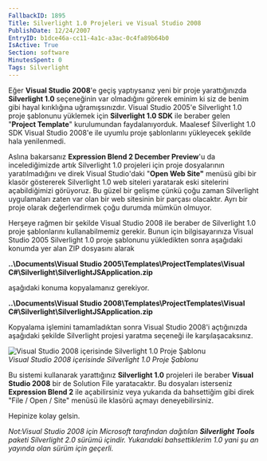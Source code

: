 ```yaml
---
FallbackID: 1895
Title: Silverlight 1.0 Projeleri ve Visual Studio 2008
PublishDate: 12/24/2007
EntryID: b1dce46a-cc11-4a1c-a3ac-0c4fa89b64b0
IsActive: True
Section: software
MinutesSpent: 0
Tags: Silverlight
---
```

Eğer **Visual Studio 2008**'e geçiş yaptıysanız yeni bir proje
yarattığınızda **Silverlight 1.0** seçeneğinin var olmadığını görerek
eminim ki siz de benim gibi hayal kırıklığına uğramışsınızdır. Visual
Studio 2005'e Silverlight 1.0 proje şablonunu yüklemek için
**Silverlight 1.0 SDK** ile beraber gelen "**Project Template**"
kurulumundan faydalanıyorduk. Maalesef Silverlight 1.0 SDK Visual Studio
2008'e ile uyumlu proje şablonlarını yükleyecek şekilde hala
yenilenmedi.

Aslına bakarsanız **Expression Blend 2 December Preview**'u da
incelediğimizde artık Silverlight 1.0 projeleri için proje dosyalarının
yaratılmadığını ve direk Visual Studio'daki "**Open Web Site"** menüsü
gibi bir klasör göstererek Silverlight 1.0 web siteleri yaratarak eski
sitelerini açabildiğimizi görüyoruz. Bu güzel bir gelişme çünkü çoğu
zaman Silverlight uygulamaları zaten var olan bir web sitesinin bir
parçası olacaktır. Ayrı bir proje olarak değerlendirmek çoğu durumda
mümkün olmuyor.

Herşeye rağmen bir şekilde Visual Studio 2008 ile beraber de Silverlight
1.0 proje şablonlarını kullanabilmemiz gerekir. Bunun için
bilgisayarınıza Visual Studio 2005 Silverlight 1.0 proje şablonunu
yükledikten sonra aşağıdaki konumda yer alan ZIP dosyasını alarak

**..\\Documents\\Visual Studio 2005\\Templates\\ProjectTemplates\\Visual
C\#\\Silverlight\\SilverlightJSApplication.zip**

aşağıdaki konuma kopyalamanız gerekiyor.

**..\\Documents\\Visual Studio 2008\\Templates\\ProjectTemplates\\Visual
C\#\\Silverlight\\SilverlightJSApplication.zip**

Kopyalama işlemini tamamladıktan sonra Visual Studio 2008'i açtığınızda
aşağıdaki şekilde Silverlight projesi yaratma seçeneği ile
karşılaşacaksınız.

![Visual Studio 2008 içerisinde Silverlight 1.0 Proje
Şablonu](http://cdn.daron.yondem.com/assets/1895/23122007_1.png)\
*Visual Studio 2008 içerisinde Silverlight 1.0 Proje Şablonu*

Bu sistemi kullanarak yarattığınız **Silverlight 1.0** projeleri ile
beraber **Visual Studio 2008** bir de Solution File yaratacaktır. Bu
dosyaları isterseniz **Expression Blend 2** ile açabilirsiniz veya
yukarıda da bahsettiğim gibi direk "File / Open / Site" menüsü ile
klasörü açmayı deneyebilirsiniz.

Hepinize kolay gelsin.

*Not:Visual Studio 2008 için Microsoft tarafından dağıtılan
**Silverlight Tools** paketi Silverlight 2.0 sürümü içindir. Yukarıdaki
bahsettiklerim 1.0 yani şu an yayında olan sürüm için geçerli.*


